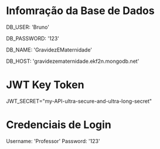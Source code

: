 # Infomração da Base de Dados
DB_USER: 'Bruno'

DB_PASSWORD: '123'

DB_NAME: 'GravidezEMaternidade'

DB_HOST: 'gravidezematernidade.ekf2n.mongodb.net'


# JWT Key Token
JWT_SECRET="my-API-ultra-secure-and-ultra-long-secret"

# Credenciais de Login
Username: 'Professor'
Password: '123'
